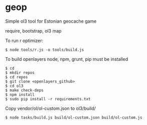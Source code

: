 # geop
Simple ol3 tool for Estonian geocache game

require, bootstrap, ol3 map

To run r optimizer:

    $ node tools/r.js -o tools/build.js

To build openlayers node, npm, grunt, pip must be installed

    $ cd
    $ mkdir repos
    $ cd repos
    $ git clone <openlayers_github>
    $ cd ol3
    $ make check-deps
    $ npm install
    $ sudo pip install -r requirements.txt

Copy vendor/ol/ol-custom.json to ol3/build/

    $ node tasks/build.js build/ol-custom.json build/ol-custom.js

